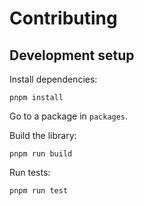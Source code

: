 # Contributing

## Development setup

Install dependencies:

```
pnpm install
```

Go to a package in `packages`.

Build the library:

```
pnpm run build
```

Run tests:

```
pnpm run test
```
